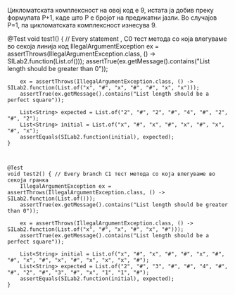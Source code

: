 Цикломатската комплексност на овој код е 9, истата ја добив преку формулата P+1, каде што P е бројот на предикатни јазли. Во случајoв P=1, па цикломатската комплексност изнесува 9.


  @Test
    void test1() { // Every statement , C0 тест метода со која влегуваме во секоја линија код
        IllegalArgumentException ex = assertThrows(IllegalArgumentException.class, () -> SILab2.function(List.of()));
        assertTrue(ex.getMessage().contains("List length should be greater than 0"));

        ex = assertThrows(IllegalArgumentException.class, () -> SILab2.function(List.of("x", "#", "x", "#", "#", "x", "x")));
        assertTrue(ex.getMessage().contains("List length should be a perfect square"));

        List<String> expected = List.of("2", "#", "2", "#", "4", "#", "2", "#", "2");
        List<String> initial = List.of("x", "#", "x", "#", "x", "#", "x", "#", "x");
        assertEquals(SILab2.function(initial), expected);
    }



    @Test
    void test2() { // Every branch C1 тест метода со која влегуваме во секоја гранка
        IllegalArgumentException ex = assertThrows(IllegalArgumentException.class, () -> SILab2.function(List.of()));
        assertTrue(ex.getMessage().contains("List length should be greater than 0"));

        ex = assertThrows(IllegalArgumentException.class, () -> SILab2.function(List.of("x", "#", "x", "#", "x", "#")));
        assertTrue(ex.getMessage().contains("List length should be a perfect square"));

        List<String> initial = List.of("x", "#", "x", "#", "#", "x", "#", "#", "x", "#", "x", "#", "x", "x", "x", "#");
        List<String> expected = List.of("2", "#", "3", "#", "#", "4", "#", "#", "2", "#", "3", "#", "x", "1", "1", "#");
        assertEquals(SILab2.function(initial), expected);
    }
